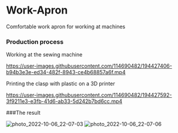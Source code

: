 # Work-Apron
Comfortable work apron for working at machines 
### Production process
Working at the sewing machine

https://user-images.githubusercontent.com/114690482/194427406-b94b3e3e-ed34-482f-8943-ce4b68857a6f.mp4

Printing the clasp with plastic on a 3D printer

https://user-images.githubusercontent.com/114690482/194427592-3f9211e3-e3fb-41d6-ab33-5d242b7bd6cc.mp4

###The result

![photo_2022-10-06_22-07-03](https://user-images.githubusercontent.com/114690482/194427693-ed120f52-df92-47d9-80d8-50d386d2e2bb.jpg)
![photo_2022-10-06_22-07-06](https://user-images.githubusercontent.com/114690482/194427714-e87a52f0-9375-4cc7-b0aa-8325e5e678c6.jpg)
